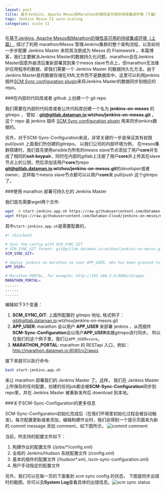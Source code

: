 ```yaml
---
layout: post
title: 基于Jenkins, Apache Mesos和Marathon的弹性高可用的持续集成环境（下篇）
tags: Jenkins Mesos CI auto-scaling
categories: scale CI
---
```


  在[基于Jenkins, Apache Mesos和Marathon的弹性高可用的持续集成环境（上篇）](http://vitan.github.io/scale/ci/2015/05/12/jenkins-on-mesos-1.html), 探讨了利用 marathon/Mesos 管理Jenkins集群的整个架构流程，以及如何一步步配置 Jenkins Master 来将其注册成为 Mesos 的 Framework 。本篇博客，我们主要解决Jenkins Master的数据持久化问题，marathon会在Jenkins Master因意外崩溃后重新部署其到某个mesos slave节点上，但marathon无法维护应用程序的数据，即我们需要一个 Jenkins Master 的数据持久化方法，由于Jenkins Master是将数据存储在XML文件而不是数据库中，这里可以利用jenkins插件[SCM Sync configuration plugin](https://wiki.jenkins-ci.org/display/JENKINS/SCM+Sync+configuration+plugin)来将Jenkins Master的数据同步到相应的repo。

###在内部的代码库或者 github 上创建一个 git repo

  我们需要在内部的代码库或者公共代码库创建一个名为 **jenkins-on-mesos** 的 gitrepo ， 譬如：**git@gitlab.dataman.io:wtzhou/jenkins-on-mesos.git** 。 这个 repo 是 jenkins 插件 [SCM Sync configuration plugin](https://wiki.jenkins-ci.org/display/JENKINS/SCM+Sync+configuration+plugin) 用来同步jenkins数据的。

  另外，对于SCM-Sync-Configuration来说，非常关键的一步是保证其有权限 pull/push 上面我们所创建的gitrepo。 以我们公司的内部环境为例， 在mesos集群搭建时，我们首先使用ansible为所有的mesos slave节点添加了用户**core**并生成了相同的**ssh keypair**，同时在内部的gitlab上注册了用户**core**并上传其在slave节点上的公钥，然后添加该用户**core**为repo **git@gitlab.dataman.io:wtzhou/jenkins-on-mesos.git**的*developer*或者*owner*，这样每个mesos slave节点都可以以用户**core**来 pull/push 这个gitrepo了。

###使用 marathon 部署可持久化的 Jenkins Master

  我们首先需要wget两个文件:

  ```bash
  wget -O start-jenkins.app.sh https://raw.githubusercontent.com/Dataman-Cloud/jenkins-on-mesos/master/start-jenkins.app.sh.template
  wget https://raw.githubusercontent.com/Dataman-Cloud/jenkins-on-mesos/master/marathon.json
  ```

  其中``start-jenkins.app.sh``是需要配置的，

  ```bash
  #! /bin/bash

  # Sync the config with SCM_SYNC_GIT
  # SCM_SYNC_GIT format: git@gitlab.dataman.io:wtzhou/jenkins-on-mesos.git
  SCM_SYNC_GIT=

  # deploy jenkins on marathon as user APP_USER, who has been granted to pull/push repo SCM_SYNC_GIT
  APP_USER=

  # Marathon PORTAL, for example: http://192.168.3.4:8080/v2/apps
  MARATHON_PORTAL=
  ......
  ......
  ......
  ```

  编辑如下3个变量：

  1. **SCM_SYNC_GIT**: 上面所配置的 gitrepo 地址, 格式例子： git@gitlab.dataman.io:wtzhou/jenkins-on-mesos.git
  2. **APP_USER**: marathon 会以用户 **APP_USER** 来部署 jenkins ，从而插件**SCM-Sync-Configuration**会以用户**APP_USER**来跟gitrepo进行同步。 所以在我们的这个例子里，我们让``APP_USER=core``。
  3. **MARATHON_PORTAL**: marathon 的 RESTapi 入口，例如： http://marathon.dataman.io:8080/v2/apps

  接下来就可以执行命令:

  ```bash
  bash start-jenkins.app.sh
  ```

  来让 marathon 部署我们的 Jenkins Master 了。这样， 我们在 Jenkins Master 上所保存的任何配置，创建的任何job都会被**SCM-Sync-Configuration**同步到repo里，并在 Jenkins Master 被重新发布后 download 到本地。

###关于SCM-Sync-Configuration的更多信息

  SCM-Sync-Configuration初始化完成后（在我们环境里初始化过程会被自动触发)，每次配置更新或者添加，编辑构建作业时，我们会得到一个提示页面来为新的 commit message 添加 comment，如下图所示， ![commit comment](https://wiki.jenkins-ci.org/download/attachments/46336078/Jenkins+-+scm-sync-configuration+-+Comment+prompt2.png?version=1&modificationDate=1374219411000)

  当前，所支持的配置文件如下：

  1. 构建作业的配置文件 (/jobs/*/config.xml)
  2. 全局的 Jenkins/Hudson 系统配置文件 (/config.xml)
  3. 基本的插件的配置文件 (/hudson*.xml, /scm-sync-configuration.xml)
  4. 用户手动指定的配置文件

  另外，我们可以在每一页的下面看到 scm sync config 的状态， 下图是同步出错时的截图，你可以去**System Log**查看具体的出错信息。![scm sync status](https://wiki.jenkins-ci.org/download/attachments/46336078/Jenkins+-+scm-sync-config+-+Display+Status.png?version=1&modificationDate=1374219622000)
